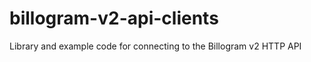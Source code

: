 billogram-v2-api-clients
========================

Library and example code for connecting to the Billogram v2 HTTP API
